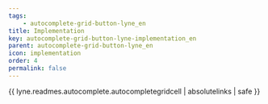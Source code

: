 ```yaml
---
tags: 
    - autocomplete-grid-button-lyne_en
title: Implementation
key: autocomplete-grid-button-lyne-implementation_en
parent: autocomplete-grid-button-lyne_en
icon: implementation
order: 4
permalink: false  
---
```

{{ lyne.readmes.autocomplete.autocompletegridcell | absolutelinks | safe }}


